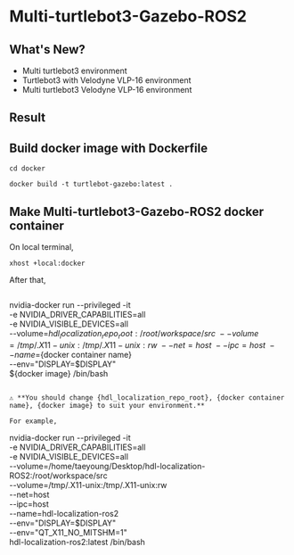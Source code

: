 # Multi-turtlebot3-Gazebo-ROS2

## What's New?  
- Multi turtlebot3 environment  
- Turtlebot3 with Velodyne VLP-16 environment  
- Multi turtlebot3 Velodyne VLP-16 environment  

## Result  

## Build docker image with Dockerfile  

```
cd docker
```
```
docker build -t turtlebot-gazebo:latest .
```

## Make Multi-turtlebot3-Gazebo-ROS2 docker container  

On local terminal,

```
xhost +local:docker
```

After that,
```
```
nvidia-docker run --privileged -it \
           -e NVIDIA_DRIVER_CAPABILITIES=all \
           -e NVIDIA_VISIBLE_DEVICES=all \
           --volume=${hdl_localization_repo_root}:/root/workspace/src \
           --volume=/tmp/.X11-unix:/tmp/.X11-unix:rw \
           --net=host \
           --ipc=host \
           --name=${docker container name} \
           --env="DISPLAY=$DISPLAY" \
           ${docker image} /bin/bash
```   

⚠️ **You should change {hdl_localization_repo_root}, {docker container name}, {docker image} to suit your environment.**  

For example,  
```
nvidia-docker run --privileged -it \
           -e NVIDIA_DRIVER_CAPABILITIES=all \
           -e NVIDIA_VISIBLE_DEVICES=all \
           --volume=/home/taeyoung/Desktop/hdl-localization-ROS2:/root/workspace/src \
           --volume=/tmp/.X11-unix:/tmp/.X11-unix:rw \
           --net=host \
           --ipc=host \
           --name=hdl-localization-ros2 \
           --env="DISPLAY=$DISPLAY" \
           --env="QT_X11_NO_MITSHM=1" \
           hdl-localization-ros2:latest /bin/bash
```
```